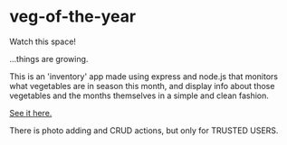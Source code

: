 # veg-of-the-year

Watch this space!

...things are growing.

This is an 'inventory' app made using express and node.js that monitors what vegetables are in season this month, and display info about those vegetables and the months themselves in a simple and clean fashion.

[See it here.](https://veg-of-the-world.herokuapp.com/)

There is photo adding and CRUD actions, but only for TRUSTED USERS.
